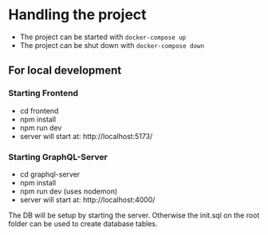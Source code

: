 # Handling the project
* The project can be started with `docker-compose up`
* The project can be shut down with `docker-compose down`

## For local development
### Starting Frontend
* cd frontend
* npm install
* npm run dev
* server will start at: http://localhost:5173/

### Starting GraphQL-Server
* cd graphql-server
* npm install
* npm run dev (uses nodemon)
* server will start at: http://localhost:4000/

The DB will be setup by starting the server. Otherwise the init.sql on the root folder can be used to create database tables.